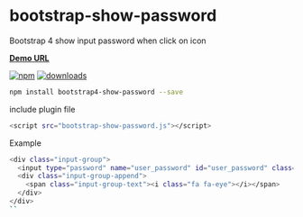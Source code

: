 # bootstrap-show-password
Bootstrap 4 show input password when click on icon

<a href="https://codepen.io/Abdo-Host/pen/oNyZLKQ"><b>Demo URL</b></a>

[![npm](https://img.shields.io/npm/v/bootstrap4-show-password.svg)](https://www.npmjs.com/package/bootstrap4-show-password)  [![downloads](https://img.shields.io/npm/dm/bootstrap4-show-password.svg)](https://npmjs.org/package/bootstrap4-show-password)


```bash
npm install bootstrap4-show-password --save 
```

include plugin file

```bash
<script src="bootstrap-show-password.js"></script>
```

Example

```bash
<div class="input-group">
  <input type="password" name="user_password" id="user_password" class="form-control" data-toggle="password">
  <div class="input-group-append">
    <span class="input-group-text"><i class="fa fa-eye"></i></span>
  </div>
</div>
``
